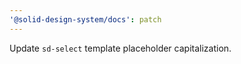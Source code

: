 ```yaml
---
'@solid-design-system/docs': patch
---
```


Update `sd-select` template placeholder capitalization.
